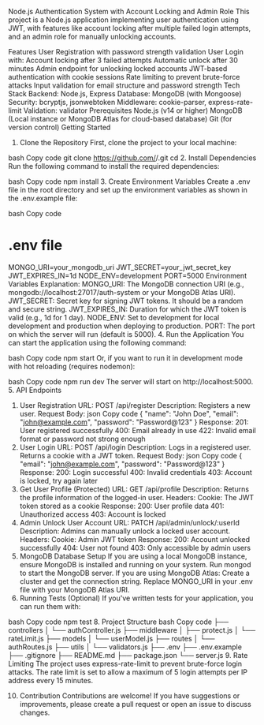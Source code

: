 Node.js Authentication System with Account Locking and Admin Role
This project is a Node.js application implementing user authentication using JWT, with features like account locking after multiple failed login attempts, and an admin role for manually unlocking accounts.

Features
User Registration with password strength validation
User Login with:
Account locking after 3 failed attempts
Automatic unlock after 30 minutes
Admin endpoint for unlocking locked accounts
JWT-based authentication with cookie sessions
Rate limiting to prevent brute-force attacks
Input validation for email structure and password strength
Tech Stack
Backend: Node.js, Express
Database: MongoDB (with Mongoose)
Security: bcryptjs, jsonwebtoken
Middleware: cookie-parser, express-rate-limit
Validation: validator
Prerequisites
Node.js (v14 or higher)
MongoDB (Local instance or MongoDB Atlas for cloud-based database)
Git (for version control)
Getting Started
1. Clone the Repository
First, clone the project to your local machine:

bash
Copy code
git clone https://github.com/<your-username>/<repository-name>.git
cd <repository-name>
2. Install Dependencies
Run the following command to install the required dependencies:

bash
Copy code
npm install
3. Create Environment Variables
Create a .env file in the root directory and set up the environment variables as shown in the .env.example file:

bash
Copy code
# .env file
MONGO_URI=your_mongodb_uri
JWT_SECRET=your_jwt_secret_key
JWT_EXPIRES_IN=1d
NODE_ENV=development
PORT=5000
Environment Variables Explanation:
MONGO_URI: The MongoDB connection URI (e.g., mongodb://localhost:27017/auth-system or your MongoDB Atlas URI).
JWT_SECRET: Secret key for signing JWT tokens. It should be a random and secure string.
JWT_EXPIRES_IN: Duration for which the JWT token is valid (e.g., 1d for 1 day).
NODE_ENV: Set to development for local development and production when deploying to production.
PORT: The port on which the server will run (default is 5000).
4. Run the Application
You can start the application using the following command:

bash
Copy code
npm start
Or, if you want to run it in development mode with hot reloading (requires nodemon):

bash
Copy code
npm run dev
The server will start on http://localhost:5000.
5. API Endpoints
1. User Registration
URL: POST /api/register
Description: Registers a new user.
Request Body:
json
Copy code
{
  "name": "John Doe",
  "email": "john@example.com",
  "password": "Password@123"
}
Response:
201: User registered successfully
400: Email already in use
422: Invalid email format or password not strong enough
2. User Login
URL: POST /api/login
Description: Logs in a registered user. Returns a cookie with a JWT token.
Request Body:
json
Copy code
{
  "email": "john@example.com",
  "password": "Password@123"
}
Response:
200: Login successful
400: Invalid credentials
403: Account is locked, try again later
3. Get User Profile (Protected)
URL: GET /api/profile
Description: Returns the profile information of the logged-in user.
Headers:
Cookie: The JWT token stored as a cookie
Response:
200: User profile data
401: Unauthorized access
403: Account is locked
4. Admin Unlock User Account
URL: PATCH /api/admin/unlock/:userId
Description: Admins can manually unlock a locked user account.
Headers:
Cookie: Admin JWT token
Response:
200: Account unlocked successfully
404: User not found
403: Only accessible by admin users
6. MongoDB Database Setup
If you are using a local MongoDB instance, ensure MongoDB is installed and running on your system.
Run mongod to start the MongoDB server.
If you are using MongoDB Atlas:
Create a cluster and get the connection string.
Replace MONGO_URI in your .env file with your MongoDB Atlas URI.
7. Running Tests (Optional)
If you've written tests for your application, you can run them with:

bash
Copy code
npm test
8. Project Structure
bash
Copy code
├── controllers
│   └── authController.js
├── middleware
│   ├── protect.js
│   └── rateLimit.js
├── models
│   └── userModel.js
├── routes
│   └── authRoutes.js
├── utils
│   └── validators.js
├── .env
├── .env.example
├── .gitignore
├── README.md
├── package.json
└── server.js
9. Rate Limiting
The project uses express-rate-limit to prevent brute-force login attacks. The rate limit is set to allow a maximum of 5 login attempts per IP address every 15 minutes.

10. Contribution
Contributions are welcome! If you have suggestions or improvements, please create a pull request or open an issue to discuss changes.
